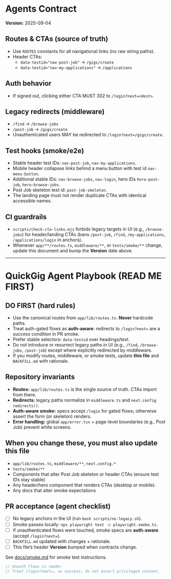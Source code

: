 # Agents Contract
**Version:** 2025-09-04

## Routes & CTAs (source of truth)
- Use `ROUTES` constants for all navigational links (no raw string paths).
- Header CTAs:
  - `data-testid="nav-post-job"` → `/gigs/create`
  - `data-testid="nav-my-applications"` → `/applications`

## Auth behavior
- If signed out, clicking either CTA MUST 302 to `/login?next=<dest>`.

## Legacy redirects (middleware)
- `/find`      → `/browse-jobs`
- `/post-job`  → `/gigs/create`
- Unauthenticated users MAY be redirected to `/login?next=/gigs/create`.

## Test hooks (smoke/e2e)
- Stable header test IDs: `nav-post-job`, `nav-my-applications`.
- Mobile header collapses links behind a menu button with test id `nav-menu-button`.
- Additional stable IDs: `nav-browse-jobs`, `nav-login`, hero IDs `hero-post-job`, `hero-browse-jobs`.
- Post Job skeleton test id: `post-job-skeleton`.
- The landing page must not render duplicate CTAs with identical accessible names.

## CI guardrails
- `scripts/check-cta-links.mjs` forbids legacy targets in UI (e.g., `/browse-jobs`) for header/landing CTAs
  (bans `/post-job`, `/find`, `/my-applications`, `/applications/login` in anchors).
- Whenever `app/**/routes.ts`, `middleware/**`, or `tests/smoke/**` change, update this document and bump the **Version** date above.

<!-- AGENT CONTRACT v2025-09-04 -->

---

# QuickGig Agent Playbook (READ ME FIRST)

## DO FIRST (hard rules)
- Use the canonical routes from `app/lib/routes.ts`. **Never** hardcode paths.
- Treat auth-gated flows as **auth-aware**: redirects to `/login?next=` are a *success* condition in PR smoke.
- Prefer stable selectors: `data-testid` over headings/text.
- Do not introduce or resurrect legacy paths in UI (e.g., `/find`, `/browse-jobs`, `/post-job`) except where explicitly redirected by middleware.
- If you modify routes, middleware, or smoke tests, update **this file** and `BACKFILL.md` with rationale.

## Repository invariants
- **Routes:** `app/lib/routes.ts` is the single source of truth. CTAs import from there.
- **Redirects:** legacy paths normalize in `middleware.ts` and `next.config` `redirects()`.
- **Auth-aware smoke:** specs accept `/login` for gated flows; otherwise assert the form (or skeleton) renders.
- **Error handling:** global `app/error.tsx` + page-level boundaries (e.g., Post Job) prevent white screens.

## When you change these, you must also update this file
- `app/lib/routes.ts`, `middleware/**`, `next.config.*`
- `tests/smoke/**`
- Components that alter Post Job skeleton or header CTAs (ensure test IDs stay stable)
- Any header/hero component that renders CTAs (desktop or mobile).
- Any docs that alter smoke expectations

## PR acceptance (agent checklist)
- [ ] No legacy anchors in the UI (run `bash scripts/no-legacy.sh`).
- [ ] Smoke passes locally: `npx playwright test -c playwright.smoke.ts`.
- [ ] If unauthenticated flows were touched, smoke specs are **auth-aware** (accept `/login?next=`).
- [ ] `BACKFILL.md` updated with changes + rationale.
- [ ] This file’s header **Version** bumped when contracts change.

See [docs/smoke.md](docs/smoke.md) for smoke test instructions.

```ts
// Unauth flows in smoke:
// Treat /login?next=… as success; do not assert privileged content.
```
